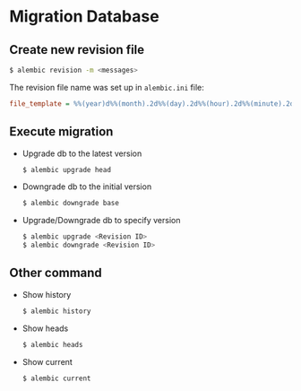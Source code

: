 # Migration Database

## Create new revision file

```bash
$ alembic revision -m <messages>
```

The revision file name was set up in `alembic.ini` file:

```ini
file_template = %%(year)d%%(month).2d%%(day).2d%%(hour).2d%%(minute).2d%%(second).2d_%%(slug)s
```

## Execute migration

- Upgrade db to the latest version

    ```bash
    $ alembic upgrade head
    ```

- Downgrade db to the initial version

    ```bash
    $ alembic downgrade base
    ```

- Upgrade/Downgrade db to specify version

    ```bash
    $ alembic upgrade <Revision ID>
    $ alembic downgrade <Revision ID>
    ```

## Other command

- Show history

    ```bash
    $ alembic history
    ```
- Show heads

    ```bash
    $ alembic heads
    ```

- Show current

    ```bash
    $ alembic current
    ```
